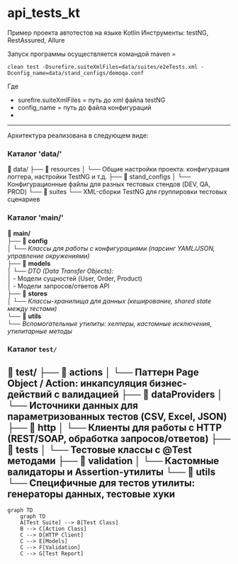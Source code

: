 # **api_tests_kt**

Пример проекта автотестов на языке Kotlin
Инструменты: testNG, RestAssured, Allure

Запуск программы осуществляется командой maven = 

```
clean test -Dsurefire.suiteXmlFiles=data/suites/e2eTests.xml -Dconfig_name=data/stand_configs/demoqa.conf
```

Где 
  - surefire.suiteXmlFiles = путь до xml файла testNG
  - config_name = путь до файла конфигураций
  - 
---
Архитектура реализована в следующем виде: 

### Каталог 'data/'
📁 data/
├── 📂 resources
│ └── Общие настройки проекта: конфигурация логгера, настройки TestNG и т.д.
├── 📂 stand_configs
│ └── Конфигурационные файлы для разных тестовых стендов (DEV, QA, PROD)
└── 📂 suites
└── XML-сборки TestNG для группировки тестовых сценариев

### Каталог 'main/'
📁 **main/**  
├── 📂 **config**  
│   └── *Классы для работы с конфигурациями (парсинг YAML/JSON, управление окружениями)*  
├── 📂 **models**  
│   └── *DTO (Data Transfer Objects):*  
│       - Модели сущностей (User, Order, Product)  
│       - Модели запросов/ответов API  
├── 📂 **stores**  
│   └── *Классы-хранилища для данных (кеширование, shared state между тестами)*  
└── 📂 **utils**  
    └── *Вспомогательные утилиты: хелперы, кастомные исключения, утилитарные методы*

### Каталог `test/`
📁 test/
├── 📂 actions
│ └── Паттерн Page Object / Action: инкапсуляция бизнес-действий с валидацией
├── 📂 dataProviders
│ └── Источники данных для параметризованных тестов (CSV, Excel, JSON)
├── 📂 http
│ └── Клиенты для работы с HTTP (REST/SOAP, обработка запросов/ответов)
├── 📂 tests
│ └── Тестовые классы с @Test методами
├── 📂 validation
│ └── Кастомные валидаторы и Assertion-утилиты
└── 📂 utils
└── Специфичные для тестов утилиты: генераторы данных, тестовые хуки
---

```mermaid
graph TD
    graph TD
    A[Test Suite] --> B[Test Class]
    B --> C[Action Class]
    C --> D[HTTP Client]
    C --> E[Models]
    C --> F[Validation]
    C --> G[Test Report]
```
